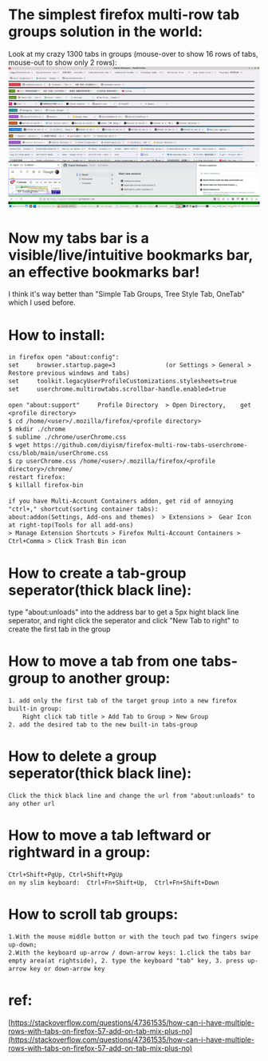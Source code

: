 # The simplest firefox multi-row tab groups solution in the world:
Look at my crazy 1300 tabs in groups (mouse-over to show 16 rows of tabs, mouse-out to show only 2 rows):
![](./scrot.png)

# Now my tabs bar is a visible/live/intuitive bookmarks bar, an effective bookmarks bar!
I think it's way better than "Simple Tab Groups, Tree Style Tab, OneTab" which I used before.

# How to install:
    in firefox open "about:config":
    set     browser.startup.page=3              (or Settings > General > Restore previous windows and tabs)
    set     toolkit.legacyUserProfileCustomizations.stylesheets=true
    set     userchrome.multirowtabs.scrollbar-handle.enabled=true

    open "about:support"     Profile Directory  > Open Directory,    get <profile directory>
    $ cd /home/<user>/.mozilla/firefox/<profile directory>
    $ mkdir ./chrome
    $ sublime ./chrome/userChrome.css
    $ wget https://github.com/diyism/firefox-multi-row-tabs-userchrome-css/blob/main/userChrome.css
    $ cp userChrome.css /home/<user>/.mozilla/firefox/<profile directory>/chrome/
    restart firefox:
    $ killall firefox-bin

    if you have Multi-Account Containers addon, get rid of annoying "ctrl+," shortcut(sorting container tabs):
    about:addon(Settings, Add-ons and themes)  > Extensions >  Gear Icon at right-top(Tools for all add-ons)
    > Manage Extension Shortcuts > Firefox Multi-Account Containers > Ctrl+Comma > Click Trash Bin icon

# How to create a tab-group seperator(thick black line):

type "about:unloads" into the address bar to get a 5px hight black line seperator,
and right click the seperator and click "New Tab to right" to create the first tab in the group

# How to move a tab from one tabs-group to another group:
    1. add only the first tab of the target group into a new firefox built-in group:
        Right click tab title > Add Tab to Group > New Group
    2. add the desired tab to the new built-in tabs-group

# How to delete a group seperator(thick black line):
    Click the thick black line and change the url from "about:unloads" to any other url

# How to move a tab leftward or rightward in a group:
    Ctrl+Shift+PgUp, Ctrl+Shift+PgUp
    on my slim keyboard:  Ctrl+Fn+Shift+Up,  Ctrl+Fn+Shift+Down

# How to scroll tab groups:
    1.With the mouse middle button or with the touch pad two fingers swipe up-down;
    2.With the keyboard up-arrow / down-arrow keys: 1.click the tabs bar empty area(at rightside), 2. type the keyboard "tab" key, 3. press up-arrow key or down-arrow key

# ref:
[https://stackoverflow.com/questions/47361535/how-can-i-have-multiple-rows-with-tabs-on-firefox-57-add-on-tab-mix-plus-no](https://stackoverflow.com/questions/47361535/how-can-i-have-multiple-rows-with-tabs-on-firefox-57-add-on-tab-mix-plus-no)

